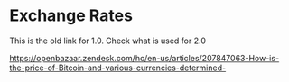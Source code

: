 # Exchange Rates

This is the old link for 1.0. Check what is used for 2.0

https://openbazaar.zendesk.com/hc/en-us/articles/207847063-How-is-the-price-of-Bitcoin-and-various-currencies-determined-